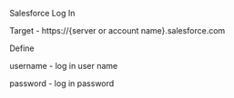 Salesforce Log In

Target - https://{server or account name}.salesforce.com

Define

username - log in user name

password - log in password

